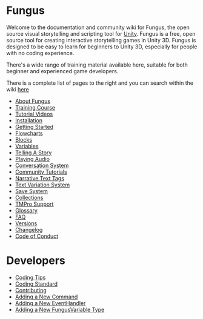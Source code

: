 Fungus
======

Welcome to the documentation and community wiki for Fungus, the open source visual storytelling and scripting tool for [Unity]. Fungus is a free, open source tool for creating interactive storytelling games in Unity 3D. Fungus is designed to be easy to learn for beginners to Unity 3D, especially for people with no coding experience.

There's a wide range of training material available here, suitable for both beginner and experienced game developers. 

There is a complete list of pages to the right and you can search within the wiki [here](https://github.com/search?q=repo%3Asnozbot%2Ffungus&type=Wikis)

* [About Fungus](about_fungus)
* [Training Course](training_course)
* [Tutorial Videos](tutorial_videos)
* [Installation](installation)
* [Getting Started](getting_started)
* [Flowcharts](flowcharts)
* [Blocks](blocks)
* [Variables](variables)
* [Telling A Story](telling_a_story)
* [Playing Audio](playing_audio)
* [Conversation System](conversation_system)
* [Community Tutorials](community_tutorials)
* [Narrative Text Tags](narrative_text_tags)
* [Text Variation System](text_variation_system)
* [Save System](save_system)
* [Collections](collections)
* [TMPro Support](tmpro_support)
* [Glossary](glossary)
* [FAQ](faq)
* [Versions](versions)
* [Changelog](https://github.com/snozbot/fungus/blob/master/Assets/Fungus/Docs/CHANGELOG.txt)
* [Code of Conduct](https://github.com/snozbot/fungus/blob/master/CODE_OF_CONDUCT.md)

# Developers
* [Coding Tips](coding_tips)
* [Coding Standard](coding_standard)
* [Contributing](https://github.com/snozbot/fungus/blob/master/CONTRIBUTING.md)
* [Adding a New Command](adding_command)
* [Adding a New EventHandler](adding_eventhandler)
* [Adding a New FungusVariable Type](adding_variable)


[Unity]: http://unity3d.com
[community forum]: http://fungusgames.com/forum
[FungusGames.com]: http://fungusgames.com

